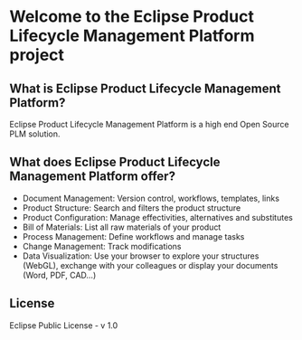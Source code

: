 # Welcome to the Eclipse Product Lifecycle Management Platform project

## What is Eclipse Product Lifecycle Management Platform?

Eclipse Product Lifecycle Management Platform is a high end Open Source PLM solution.

## What does Eclipse Product Lifecycle Management Platform offer?

* Document Management: Version control, workflows, templates, links
* Product Structure: Search and filters the product structure
* Product Configuration: Manage effectivities, alternatives and substitutes
* Bill of Materials: List all raw materials of your product
* Process Management: Define workflows and manage tasks
* Change Management: Track modifications
* Data Visualization: Use your browser to explore your structures (WebGL), exchange with your colleagues or display your documents (Word, PDF, CAD...)

## License

Eclipse Public License - v 1.0

